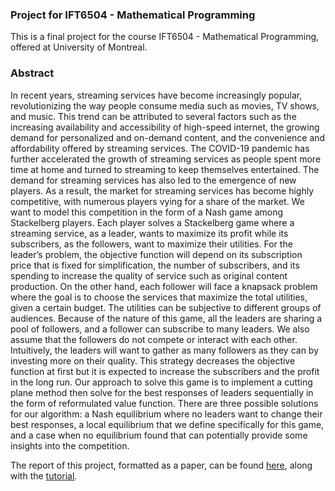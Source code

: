 ### Project for IFT6504 - Mathematical Programming

This is a final project for the course IFT6504 - Mathematical Programming, offered at University of Montreal.

### Abstract

In recent years, streaming services have become increasingly popular, revolutionizing the way people
consume media such as movies, TV shows, and music. This trend can be attributed to several factors
such as the increasing availability and accessibility of high-speed internet, the growing demand for
personalized and on-demand content, and the convenience and affordability offered by streaming
services. The COVID-19 pandemic has further accelerated the growth of streaming services as
people spent more time at home and turned to streaming to keep themselves entertained. The demand
for streaming services has also led to the emergence of new players. As a result, the market for
streaming services has become highly competitive, with numerous players vying for a share of the
market. We want to model this competition in the form of a Nash game among Stackelberg players.
Each player solves a Stackelberg game where a streaming service, as a leader, wants to maximize
its profit while its subscribers, as the followers, want to maximize their utilities. For the leader’s
problem, the objective function will depend on its subscription price that is fixed for simplification,
the number of subscribers, and its spending to increase the quality of service such as original content
production. On the other hand, each follower will face a knapsack problem where the goal is to
choose the services that maximize the total utilities, given a certain budget. The utilities can be
subjective to different groups of audiences. Because of the nature of this game, all the leaders are
sharing a pool of followers, and a follower can subscribe to many leaders. We also assume that the
followers do not compete or interact with each other. Intuitively, the leaders will want to gather as
many followers as they can by investing more on their quality. This strategy decreases the objective
function at first but it is expected to increase the subscribers and the profit in the long run. Our
approach to solve this game is to implement a cutting plane method then solve for the best responses
of leaders sequentially in the form of reformulated value function. There are three possible solutions
for our algorithm: a Nash equilibrium where no leaders want to change their best responses, a local
equilibrium that we define specifically for this game, and a case when no equilibrium found that can
potentially provide some insights into the competition.

The report of this project, formatted as a paper, can be found [here](./IFT6504_Project_Report.pdf), along with the [tutorial](./IFT6504_Project_Tutorial.html).
